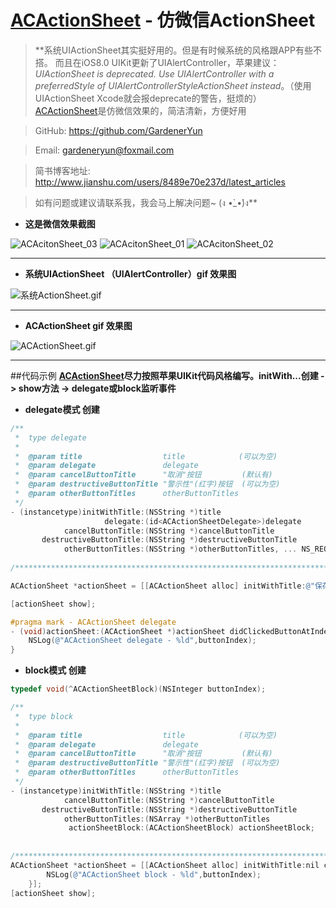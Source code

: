 # [ACActionSheet][1] - 仿微信ActionSheet

> **系统UIActionSheet其实挺好用的。但是有时候系统的风格跟APP有些不搭。
而且在iOS8.0 UIKit更新了UIAlertController，苹果建议：*UIActionSheet is deprecated. Use UIAlertController with a preferredStyle of UIAlertControllerStyleActionSheet instead*。（使用UIActionSheet Xcode就会报deprecate的警告，挺烦的）
[ACActionSheet][1]是仿微信效果的，简洁清新，方便好用 

>  GitHub:     https://github.com/GardenerYun

> Email:      gardeneryun@foxmail.com

> 简书博客地址: http://www.jianshu.com/users/8489e70e237d/latest_articles

>  如有问题或建议请联系我，我会马上解决问题~ (ง •̀_•́)ง**



- **这是微信效果截图**

![ACAcitonSheet_03](http://upload-images.jianshu.io/upload_images/1683760-a1efb2b8b5a0d07f.PNG?imageMogr2/auto-orient/strip%7CimageView2/2/w/1240) ![ACAcitonSheet_01](http://upload-images.jianshu.io/upload_images/1683760-0313142e01c4178e.PNG?imageMogr2/auto-orient/strip%7CimageView2/2/w/1240) ![ACAcitonSheet_02](http://upload-images.jianshu.io/upload_images/1683760-38bd04509523d024.PNG?imageMogr2/auto-orient/strip%7CimageView2/2/w/1240)


----------


- **系统UIActionSheet （UIAlertController）gif 效果图**

![系统ActionSheet.gif](http://ww1.sinaimg.cn/large/a0a8dcc1gw1f3oyd5kd9kg208w0fsqcd.gif)  

----------

- **ACActionSheet gif 效果图**

![ACActionSheet.gif](http://ww4.sinaimg.cn/large/a0a8dcc1gw1f3oydmolofg208w0fs7aj.gif)

----------

##代码示例
   **[ACActionSheet][1]尽力按照苹果UIKit代码风格编写。initWith...创建 -> show方法 -> delegate或block监听事件**
   
- **delegate模式 创建**

``` Objective-C
/**
 *  type delegate
 *
 *  @param title                  title            (可以为空)
 *  @param delegate               delegate
 *  @param cancelButtonTitle      "取消"按钮         (默认有)
 *  @param destructiveButtonTitle "警示性"(红字)按钮  (可以为空)
 *  @param otherButtonTitles      otherButtonTitles
 */
- (instancetype)initWithTitle:(NSString *)title
                     delegate:(id<ACActionSheetDelegate>)delegate
            cancelButtonTitle:(NSString *)cancelButtonTitle
       destructiveButtonTitle:(NSString *)destructiveButtonTitle
            otherButtonTitles:(NSString *)otherButtonTitles, ... NS_REQUIRES_NIL_TERMINATION;
            
/***********************************************************************************/

ACActionSheet *actionSheet = [[ACActionSheet alloc] initWithTitle:@"保存或删除数据" delegate:self cancelButtonTitle:@"取消" destructiveButtonTitle:@"删除" otherButtonTitles:@"保存",@"更改", nil];

[actionSheet show];

#pragma mark - ACActionSheet delegate
- (void)actionSheet:(ACActionSheet *)actionSheet didClickedButtonAtIndex:(NSInteger)buttonIndex {
    NSLog(@"ACActionSheet delegate - %ld",buttonIndex);
}
```

- **block模式 创建**

``` Objective-C
typedef void(^ACActionSheetBlock)(NSInteger buttonIndex);

/**
 *  type block
 *
 *  @param title                  title            (可以为空)
 *  @param delegate               delegate
 *  @param cancelButtonTitle      "取消"按钮         (默认有)
 *  @param destructiveButtonTitle "警示性"(红字)按钮  (可以为空)
 *  @param otherButtonTitles      otherButtonTitles
 */
- (instancetype)initWithTitle:(NSString *)title
            cancelButtonTitle:(NSString *)cancelButtonTitle
       destructiveButtonTitle:(NSString *)destructiveButtonTitle
            otherButtonTitles:(NSArray *)otherButtonTitles
             actionSheetBlock:(ACActionSheetBlock) actionSheetBlock;
             
             
/***********************************************************************************/
ACActionSheet *actionSheet = [[ACActionSheet alloc] initWithTitle:nil cancelButtonTitle:@"取消" destructiveButtonTitle:nil otherButtonTitles:@[@"小视频",@"拍照",@"从手机相册选择"] actionSheetBlock:^(NSInteger buttonIndex) {
        NSLog(@"ACActionSheet block - %ld",buttonIndex);
    }];
[actionSheet show];
```


  [1]: https://github.com/GardenerYun/ACActionSheet
 
